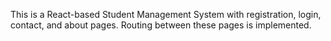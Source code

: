 This is a React-based Student Management System with registration, login, contact, and about pages. Routing between these pages is implemented.
